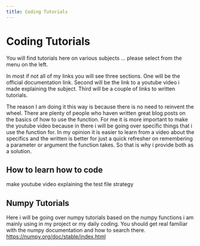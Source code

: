 ```yaml
---
title: Coding Tutorials
---
```


# Coding Tutorials 

You will find tutorials here on various subjects ... please select from the menu on the left.

In most if not all of my links you will see three sections. One will be the official documentation link. Second will be the link to a youtube video i made explaining the subject. Third will be a couple of links to written tutorials.

The reason I am doing it this way is because there is no need to reinvent the wheel. There are plenty of people who haven written great blog posts on the basics of how to use the function. For me it is more important to make the youtube video because in there i will be going over specific things that i use the function for. In my opinion it is easier to learn from a video about the specifics and the written is better for just a quick refresher on remembering a parameter or argument the function takes. So that is why i provide both as a solution. 

## How to learn how to code
make youtube video explaining the test file strategy

## Numpy Tutorials
Here i will be going over numpy tutorials based on the numpy functions i am mainly using in my project or my daily coding. You should get real familiar with the numpy documentation and how to search there. https://numpy.org/doc/stable/index.html
